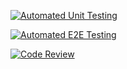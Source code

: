 [![Automated Unit Testing](https://github.com/haiderf7/social-media-client/actions/workflows/unit-test.yml/badge.svg)](https://github.com/haiderf7/social-media-client/actions/workflows/unit-test.yml)

[![Automated E2E Testing](https://github.com/haiderf7/social-media-client/actions/workflows/e2e-test.yml/badge.svg)](https://github.com/haiderf7/social-media-client/actions/workflows/e2e-test.yml)

[![Code Review](https://github.com/haiderf7/social-media-client/actions/workflows/gpt.yml/badge.svg)](https://github.com/haiderf7/social-media-client/actions/workflows/gpt.yml)